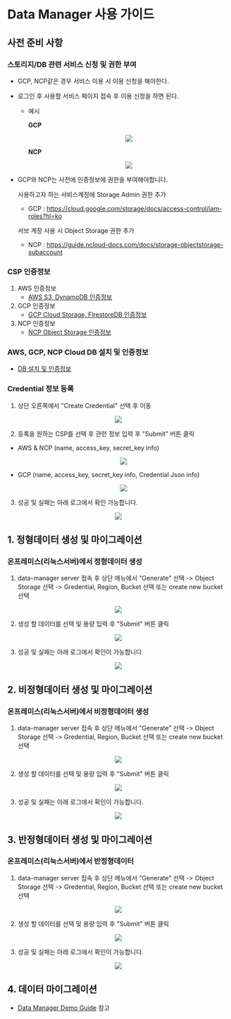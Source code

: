 # Data Manager 사용 가이드

## 사전 준비 사항
### 스토리지/DB 관련 서비스 신청 및 권한 부여
* GCP, NCP같은 경우 서비스 이용 시 이용 신청을 해야한다.
* 로그인 후 사용할 서비스 페이지 접속 후 이용 신청을 하면 된다.
    * 예시

        **GCP**
        
        <p align="center"><img src="../docs/image/pre-check/gcp_pre_auth.png" ></p>
        
        **NCP**
        
        <p align="center"><img src="../docs/image/pre-check/ncp_pre_auth.png" ></p>

* GCP와 NCP는 사전에 인증정보에 권한을 부여해야합니다.
  
    사용하고자 하는 서비스계정에 Storage Admin 권한 추가
    * GCP : https://cloud.google.com/storage/docs/access-control/iam-roles?hl=ko
    
    서브 계정 사용 시 Object Storage 권한 추가
    * NCP : https://guide.ncloud-docs.com/docs/storage-objectstorage-subaccount

### CSP 인증정보
1. AWS 인증정보
    * [AWS S3, DynamoDB 인증정보](https://docs.aws.amazon.com/ko_kr/IAM/latest/UserGuide/id_credentials_access-keys.html#Using_CreateAccessKey)
2. GCP 인증정보
    * [GCP Cloud Storage, FirestoreDB 인증정보](https://developers.google.com/workspace/guides/create-credentials?hl=ko)
3. NCP 인증정보
    * [NCP Object Storage 인증정보](https://medium.com/naver-cloud-platform/%EC%9D%B4%EB%A0%87%EA%B2%8C-%EC%82%AC%EC%9A%A9%ED%95%98%EC%84%B8%EC%9A%94-%EB%84%A4%EC%9D%B4%EB%B2%84-%ED%81%B4%EB%9D%BC%EC%9A%B0%EB%93%9C-%ED%94%8C%EB%9E%AB%ED%8F%BC-%EC%9C%A0%EC%A0%80-api-%ED%99%9C%EC%9A%A9-%EB%B0%A9%EB%B2%95-1%ED%8E%B8-494f7d8dbcc3)

### AWS, GCP, NCP Cloud DB 설치 및 인증정보
* [DB 설치 및 인증정보](/docs/Cloud-DB-Installation-and-Authentication-Information.md)

### Credential 정보 등록
1. 상단 오른쪽에서 "Create Credential" 선택 후 이동
<p align="center"><img src="../docs/image/web/credential_create1.png" ></p>

2. 등록을 원하는 CSP를 선택 후 관련 정보 입력 후 "Submit" 버튼 클릭
- AWS & NCP (name, access_key, secret_key info) <p align="center"><img src="../docs/image/web/credential_create2.png" ></p>
- GCP (name, access_key, secret_key info, Credential Json info) <p align="center"><img src="../docs/image/web/credential_create3.png" ></p>

3. 성공 및 실패는 아래 로그에서 확인 가능합니다.
<p align="center"><img src="../docs/image/web/credential_create4.png" ></p>


## 1. 정형데이터 생성 및 마이그레이션
### 온프레미스(리눅스서버)에서 정형데이터 생성
1. data-manager server 접속 후 상단 메뉴에서 "Generate" 선택 -> Object Storage 선택 -> Gredential, Region, Bucket 선택 또는 create new bucket 선택

<p align="center"><img src="../docs/image/web/generate_main.png" ></p>

2. 생성 할 데이터를 선택 및 용량 입력 후 "Submit" 버튼 클릭

<p align="center"><img src="../docs/image/web/generate_obj_data_type.png" ></p>

3. 성공 및 실패는 아래 로그에서 확인이 가능합니다.

<p align="center"><img src="../docs/image/web/s3sql.png" ></p>

## 2. 비정형데이터 생성 및 마이그레이션
### 온프레미스(리눅스서버)에서 비정형데이터 생성
1. data-manager server 접속 후 상단 메뉴에서 "Generate" 선택 -> Object Storage 선택 -> Gredential, Region, Bucket 선택 또는 create new bucket 선택

<p align="center"><img src="../docs/image/web/generate_main.png" ></p>

2. 생성 할 데이터를 선택 및 용량 입력 후 "Submit" 버튼 클릭

<p align="center"><img src="../docs/image/web/generate_nrdbms_data.png" ></p>

3. 성공 및 실패는 아래 로그에서 확인이 가능합니다.

<p align="center"><img src="../docs/image/web/creategcpresult.png" ></p>

## 3. 반정형데이터 생성 및 마이그레이션
### 온프레미스(리눅스서버)에서 반정형데이터
1.  data-manager server 접속 후 상단 메뉴에서 "Generate" 선택 -> Object Storage 선택 -> Gredential, Region, Bucket 선택 또는 create new bucket 선택

<p align="center"><img src="../docs/image/web/generate_main.png" ></p>

2. 생성 할 데이터를 선택 및 용량 입력 후 "Submit" 버튼 클릭

<p align="center"><img src="../docs/image/web/generate_semi-structure-data.png" ></p>

3. 성공 및 실패는 아래 로그에서 확인이 가능합니다.

<p align="center"><img src="../docs/image/web/ncpjson.png" ></p>


## 4. 데이터 마이그레이션
* [Data Manager Demo Guide](docs/Datamanager-Demo-Guide.md) 참고


